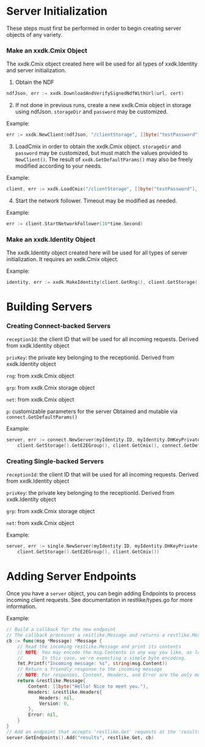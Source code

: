 # Server Initialization

These steps must first be performed in order to begin creating server objects of any variety.

### Make an xxdk.Cmix Object

The xxdk.Cmix object created here will be used for all types of xxdk.Identity and server initialization.

1. Obtain the NDF

```go
ndfJson, err := xxdk.DownloadAndVerifySignedNdfWithUrl(url, cert)
```

2. If not done in previous runs, create a new xxdk.Cmix object in storage using ndfJson.
   `storageDir` and `password` may be customized.

Example:

```go
err := xxdk.NewClient(ndfJson, "/clientStorage", []byte("testPassword"), "")
```

3. LoadCmix in order to obtain the xxdk.Cmix object.
   `storageDir` and `password` may be customized, but must match the values provided to `NewClient()`.
   The result of `xxdk.GetDefaultParams()` may also be freely modified according to your needs.

Example:

```go
client, err := xxdk.LoadCmix("/clientStorage", []byte("testPassword"), xxdk.GetDefaultParams())
```

4. Start the network follower. Timeout may be modified as needed.

Example:

```go
err := client.StartNetworkFollower(10*time.Second)
```

### Make an xxdk.Identity Object

The xxdk.Identity object created here will be used for all types of server initialization.
It requires an xxdk.Cmix object.

Example:

```go
identity, err := xxdk.MakeIdentity(client.GetRng(), client.GetStorage().GetE2EGroup())
```

# Building Servers

### Creating Connect-backed Servers

`receptionId`: the client ID that will be used for all incoming requests.
Derived from xxdk.Identity object

`privKey`: the private key belonging to the receptionId.
Derived from xxdk.Identity object

`rng`: from xxdk.Cmix object

`grp`: from xxdk.Cmix storage object

`net`: from xxdk.Cmix object

`p`: customizable parameters for the server
Obtained and mutable via `connect.GetDefaultParams()`

Example:

```go
server, err := connect.NewServer(myIdentity.ID, myIdentity.DHKeyPrivate, client.GetRng(), 
	client.GetStorage().GetE2EGroup(), client.GetCmix(), connect.GetDefaultParams())
```

### Creating Single-backed Servers

`receptionId`: the client ID that will be used for all incoming requests.
Derived from xxdk.Identity object

`privKey`: the private key belonging to the receptionId.
Derived from xxdk.Identity object

`grp`: from xxdk.Cmix storage object

`net`: from xxdk.Cmix object

Example:

```go
server, err := single.NewServer(myIdentity.ID, myIdentity.DHKeyPrivate, 
	client.GetStorage().GetE2EGroup(), client.GetCmix())
```

# Adding Server Endpoints

Once you have a `server` object, you can begin adding Endpoints to process incoming client requests.
See documentation in restlike/types.go for more information.

Example:

```go
// Build a callback for the new endpoint
// The callback processes a restlike.Message and returns a restlike.Message response
cb := func(msg *Message) *Message {
    // Read the incoming restlike.Message and print its contents
    // NOTE: You may encode the msg.Contents in any way you like, as long as it matches on both sides.
    //       In this case, we're expecting a simple byte encoding.
    fmt.Printf("Incoming message: %s", string(msg.Content))
    // Return a friendly response to the incoming message 
    // NOTE: For responses, Content, Headers, and Error are the only meaningful fields
    return &restlike.Message{
		Content: []byte("Hello! Nice to meet you."),
		Headers: &restlike.Headers{
			Headers: nil,
			Version: 0,
		},
		Error: nil,
	}
}
// Add an endpoint that accepts 'restlike.Get' requests at the 'results' endpoint
server.GetEndpoints().Add("results", restlike.Get, cb)
```
